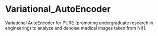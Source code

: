 # Variational_AutoEncoder
Variational AutoEncoder for PURE (promoting undergraduate research in engineering) to analyze and denoise medical images taken from NIH. 
